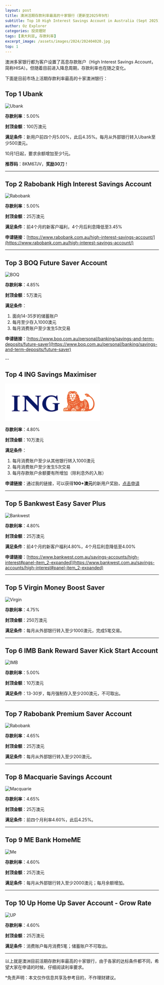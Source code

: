 ```yaml
---
layout: post
title: 澳洲活期存款利率最高的十家银行（更新至2025年9月）
subtitle: Top 10 High Interest Savings Account in Australia (Sept 2025)
author: Oz Explorer
categories: 投资理财
tags: [澳大利亚, 存款利率]
excerpt_image: /assets/images/2024/202404020.jpg
top: 1
---
```


澳洲多家银行都为客户设置了高息存款账户（High Interest Savings Account，简称HISA）。但随着目前进入降息周期，存款利率也在随之变化。

下面是目前市场上活期存款利率最高的十家澳洲银行：

## Top 1 Ubank

![Ubank](https://a.storyblok.com/f/116740/160x100/c9a5107b86/ubank.png)

**存款利率**：5.00%

**封顶金额**：100万澳元

**满足条件**：新用户前四个月5.00%，此后4.35%。每月从外部银行转入Ubank至少500澳元。

10月1日起，要求余额增加至少1元。

**推荐码**：8KM67JV，**奖励30刀**！

---

## Top 2 Rabobank High Interest Savings Account

![Rabobank](https://a.storyblok.com/f/116740/160x100/7683ca35b7/rabobank.png)

**存款利率**：5.00%

**封顶金额**：25万澳元

**满足条件**：前4个月的新客户福利，4个月后利息降低至3.45%

**申请链接**：[https://www.rabobank.com.au/high-interest-savings-account/](https://www.rabobank.com.au/high-interest-savings-account/)

---

## Top 3 BOQ Future Saver Account

![BOQ](https://a.storyblok.com/f/116740/160x100/aea7810d69/boq.png)

**存款利率**：4.85%

**封顶金额**：5万澳元

**满足条件**：
1. 面向14-35岁的储蓄账户
2. 每月至少存入1000澳元
3. 每月消费账户至少发生5次交易

**申请链接**：[https://www.boq.com.au/personal/banking/savings-and-term-deposits/future-saver](https://www.boq.com.au/personal/banking/savings-and-term-deposits/future-saver)

--

## Top 4 ING Savings Maximiser

![ING](/assets/images/2024/202404027.png)

**存款利率**：4.80%

**封顶金额**：10万澳元

**满足条件**：
1. 每月消费账户至少从其他银行转入1000澳元
2. 每月消费账户至少发生5次交易
3. 每月存款账户余额要有所增加（除利息外的入账）

**申请链接**：通过我的链接，可以获得**100+澳元**的新用户奖励，[点击申请](https://campaigns.ing.com.au/refer?code=Jqz072&p=d)

---

## Top 5 Bankwest Easy Saver Plus

![Bankwest](https://a.storyblok.com/f/116740/160x100/34a058b678/bankwest.png)

**存款利率**：4.80%

**封顶金额**：25万澳元

**满足条件**：前4个月的新客户福利4.80%，4个月后利息降低至4.00%

**申请链接**：[https://www.bankwest.com.au/savings-accounts/high-interest#panel-item_2-expanded](https://www.bankwest.com.au/savings-accounts/high-interest#panel-item_2-expanded)


---

## Top 5 Virgin Money Boost Saver

![Virgin](https://a.storyblok.com/f/116740/160x100/5a60f1c16d/virgin.png)

**存款利率**：4.75%

**封顶金额**：250万澳元

**满足条件**：每月从外部银行转入至少1000澳元，完成5笔交易。

---

## Top 6 IMB Bank Reward Saver Kick Start Account

![IMB](https://a.storyblok.com/f/116740/160x100/269436d9f9/imb.png)

**存款利率**：5.00%

**封顶金额**：10万澳元

**满足条件**：13-30岁，每月强制存入至少200澳元，不可取出。

---

## Top 7 Rabobank Premium Saver Account

![Rabobank](https://a.storyblok.com/f/116740/160x100/7683ca35b7/rabobank.png)

**存款利率**：4.65%

**封顶金额**：25万澳元

**满足条件**：每月从外部银行转入至少200澳元。

---

## Top 8 Macquarie Savings Account

![Macquarie](https://a.storyblok.com/f/116740/160x100/5b93dfe621/macquarie.png)

**存款利率**：4.65%

**封顶金额**：25万澳元

**满足条件**：前四个月利率4.60%，此后4.25%。

---

## Top 9 ME Bank HomeME

![Me](https://a.storyblok.com/f/116740/160x100/7e24c6514a/mebank.png)

**存款利率**：4.60%

**封顶金额**：25万澳元

**满足条件**：每月从外部银行转入至少2000澳元；每月余额增加。

---

## Top 10 Up Home Up Saver Account - Grow Rate

![UP](https://a.storyblok.com/f/116740/160x100/1e695e67c0/up.png)

**存款利率**：4.60%

**封顶金额**：25万澳元

**满足条件**：消费账户每月消费5笔；储蓄账户不可取出。

---

以上就是澳洲目前活期存款利率最高的十家银行，由于各家的达标条件都不同，希望大家在申请的时候，仔细阅读利率要求。

*免责声明：本文仅作信息共享及参考目的，不作理财建议。
